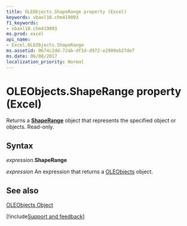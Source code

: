 ```yaml
---
title: OLEObjects.ShapeRange property (Excel)
keywords: vbaxl10.chm419093
f1_keywords:
- vbaxl10.chm419093
ms.prod: excel
api_name:
- Excel.OLEObjects.ShapeRange
ms.assetid: 0674c2dd-72ab-df1d-d972-e2909eb27de7
ms.date: 06/08/2017
localization_priority: Normal
---
```



# OLEObjects.ShapeRange property (Excel)

Returns a  **[ShapeRange](Excel.ShapeRange.md)** object that represents the specified object or objects. Read-only.


## Syntax

_expression_.**ShapeRange**

 _expression_ An expression that returns a [OLEObjects](Excel.OLEObjects.md) object.


## See also


[OLEObjects Object](Excel.OLEObjects.md)

[!include[Support and feedback](~/includes/feedback-boilerplate.md)]